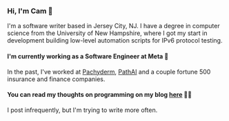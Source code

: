 ### Hi, I'm Cam 👋
I'm a software writer based in Jersey City, NJ. I have a degree in computer science from the University of New Hampshire, where I got my start in development building low-level automation scripts for IPv6 protocol testing.

#### I'm currently working as a Software Engineer at Meta  🧳
In the past, I've worked at [Pachyderm](https://www.pachyderm.com/), [PathAI](https://www.pathai.com/) and a couple fortune 500 insurance and finance companies.

#### You can read my thoughts on programming on my blog [here](https://bigono.dev/) 👨‍💻
I post infrequently, but I'm trying to write more often.
